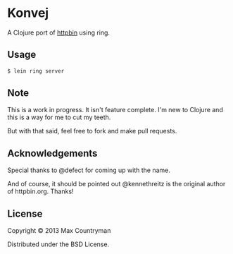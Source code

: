 # Konvej

A Clojure port of [httpbin](http://httpbin.org/) using ring.

## Usage

```sh
$ lein ring server
```

## Note

This is a work in progress. It isn't feature complete. I'm new to Clojure and
this is a way for me to cut my teeth.

But with that said, feel free to fork and make pull requests.

## Acknowledgements

Special thanks to @defect for coming up with the name.

And of course, it should be pointed out @kennethreitz is the original author of
httpbin.org. Thanks!

## License

Copyright © 2013 Max Countryman

Distributed under the BSD License.
